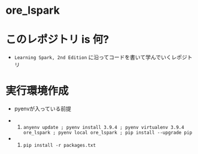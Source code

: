 # ore_lspark

# このレポジトリ is 何? 

- `Learning Spark, 2nd Edition` に沿ってコードを書いて学んでいくレポジトリ

# 実行環境作成

- pyenvが入っている前提

- 1. `anyenv update ; pyenv install 3.9.4 ; pyenv virtualenv 3.9.4 ore_lspark ; pyenv local ore_lspark ; pip install --upgrade pip`
- 1. `pip install -r packages.txt` 
